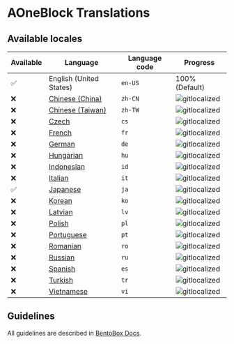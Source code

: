 # AOneBlock Translations

## Available locales

| Available | Language | Language code | Progress |
| --- | ---------- | --- | ----------- |
| ✅ | English (United States) | `en-US` | 100% (Default) |
| ❌ | [Chinese (China)](https://gitlocalize.com/repo/4311/zh-CN/src/main/resources/locales) | `zh-CN` | ![gitlocalized](https://gitlocalize.com/repo/4311/zh-CN//badge.svg) |
| ❌ | [Chinese (Taiwan)](https://gitlocalize.com/repo/4311/zh-TW/src/main/resources/locales) | `zh-TW` | ![gitlocalized](https://gitlocalize.com/repo/4311/zh-TW//badge.svg) |
| ❌ | [Czech](https://gitlocalize.com/repo/4311/cs/src/main/resources/locales) | `cs` | ![gitlocalized](https://gitlocalize.com/repo/4311/cs/badge.svg) |
| ❌ | [French](https://gitlocalize.com/repo/4311/fr/src/main/resources/locales) | `fr` | ![gitlocalized](https://gitlocalize.com/repo/4311/fr/badge.svg) |
| ❌ | [German](https://gitlocalize.com/repo/4311/de/src/main/resources/locales) | `de` | ![gitlocalized](https://gitlocalize.com/repo/4311/de/badge.svg) |
| ❌ | [Hungarian](https://gitlocalize.com/repo/4311/hu/src/main/resources/locales) | `hu` | ![gitlocalized](https://gitlocalize.com/repo/4311/hu/badge.svg) |
| ❌ | [Indonesian](https://gitlocalize.com/repo/4311/id/src/main/resources/locales) | `id` | ![gitlocalized](https://gitlocalize.com/repo/4311/id/badge.svg) |
| ❌ | [Italian](https://gitlocalize.com/repo/4311/it/src/main/resources/locales) | `it` | ![gitlocalized](https://gitlocalize.com/repo/4311/it/badge.svg) |
| ✅ | [Japanese](https://gitlocalize.com/repo/4311/ja/src/main/resources/locales) | `ja` | ![gitlocalized](https://gitlocalize.com/repo/4311/ja/badge.svg) |
| ❌ | [Korean](https://gitlocalize.com/repo/4311/ko/src/main/resources/locales) | `ko` | ![gitlocalized](https://gitlocalize.com/repo/4311/ko/badge.svg) |
| ❌ | [Latvian](https://gitlocalize.com/repo/4311/lv/src/main/resources/locales) | `lv` | ![gitlocalized](https://gitlocalize.com/repo/4311/lv/badge.svg) |
| ❌ | [Polish](https://gitlocalize.com/repo/4311/pl/src/main/resources/locales) | `pl` | ![gitlocalized](https://gitlocalize.com/repo/4311/pl/badge.svg) |
| ❌ | [Portuguese](https://gitlocalize.com/repo/4311/pt/src/main/resources/locales) | `pt` | ![gitlocalized](https://gitlocalize.com/repo/4311/pt/badge.svg) |
| ❌ | [Romanian](https://gitlocalize.com/repo/4311/ro/src/main/resources/locales) | `ro` | ![gitlocalized](https://gitlocalize.com/repo/4311/ro/badge.svg) |
| ❌ | [Russian](https://gitlocalize.com/repo/4311/ru/src/main/resources/locales) | `ru` | ![gitlocalized](https://gitlocalize.com/repo/4311/ru/badge.svg) |
| ❌ | [Spanish](https://gitlocalize.com/repo/4311/es/src/main/resources/locales) | `es` | ![gitlocalized](https://gitlocalize.com/repo/4311/es/badge.svg) |
| ❌ | [Turkish](https://gitlocalize.com/repo/4311/tr/src/main/resources/locales) | `tr` | ![gitlocalized](https://gitlocalize.com/repo/4311/tr/badge.svg) |
| ❌ | [Vietnamese](https://gitlocalize.com/repo/4311/vi/src/main/resources/locales) | `vi` | ![gitlocalized](https://gitlocalize.com/repo/4311/vi/badge.svg) |

## Guidelines
All guidelines are described in [BentoBox Docs](/BentoBox/Translate-BentoBox-and-addons#guidelines).